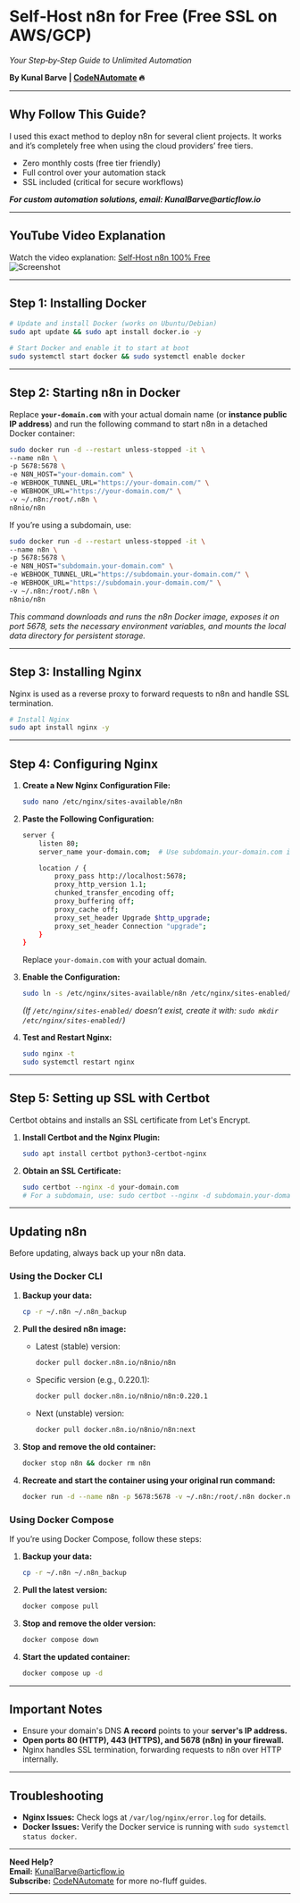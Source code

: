 # Self‑Host n8n for Free (Free SSL on AWS/GCP)  
*Your Step‑by‑Step Guide to Unlimited Automation*  


**By Kunal Barve | [CodeNAutomate](https://youtube.com/@CodeNAutomate) 🔥**  

---

## Why Follow This Guide?  
I used this exact method to deploy n8n for several client projects. It works and it’s completely free when using the cloud providers’ free tiers.  
- Zero monthly costs (free tier friendly)  
- Full control over your automation stack  
- SSL included (critical for secure workflows)  

**_For custom automation solutions, email: KunalBarve@articflow.io_**

---

## YouTube Video Explanation  
Watch the video explanation: [Self‑Host n8n 100% Free](https://www.youtube.com/watch?v=Temh_Ddxp24)  
![Screenshot](https://github.com/user-attachments/assets/908eaaf2-d66f-446e-8dd8-a3676da2bc89)

---

## Step 1: Installing Docker

```bash
# Update and install Docker (works on Ubuntu/Debian)
sudo apt update && sudo apt install docker.io -y

# Start Docker and enable it to start at boot
sudo systemctl start docker && sudo systemctl enable docker
```

---

## Step 2: Starting n8n in Docker

Replace **`your-domain.com`** with your actual domain name (or **instance public IP address**) and run the following command to start n8n in a detached Docker container:

```bash
sudo docker run -d --restart unless-stopped -it \
--name n8n \
-p 5678:5678 \
-e N8N_HOST="your-domain.com" \
-e WEBHOOK_TUNNEL_URL="https://your-domain.com/" \
-e WEBHOOK_URL="https://your-domain.com/" \
-v ~/.n8n:/root/.n8n \
n8nio/n8n
```

If you’re using a subdomain, use:

```bash
sudo docker run -d --restart unless-stopped -it \
--name n8n \
-p 5678:5678 \
-e N8N_HOST="subdomain.your-domain.com" \
-e WEBHOOK_TUNNEL_URL="https://subdomain.your-domain.com/" \
-e WEBHOOK_URL="https://subdomain.your-domain.com/" \
-v ~/.n8n:/root/.n8n \
n8nio/n8n
```

*This command downloads and runs the n8n Docker image, exposes it on port 5678, sets the necessary environment variables, and mounts the local data directory for persistent storage.*

---

## Step 3: Installing Nginx

Nginx is used as a reverse proxy to forward requests to n8n and handle SSL termination.

```bash
# Install Nginx
sudo apt install nginx -y
```

---

## Step 4: Configuring Nginx

1. **Create a New Nginx Configuration File:**

   ```bash
   sudo nano /etc/nginx/sites-available/n8n
   ```

2. **Paste the Following Configuration:**

   ```bash
   server {
       listen 80;
       server_name your-domain.com;  # Use subdomain.your-domain.com if using a subdomain

       location / {
           proxy_pass http://localhost:5678;
           proxy_http_version 1.1;
           chunked_transfer_encoding off;
           proxy_buffering off;
           proxy_cache off;
           proxy_set_header Upgrade $http_upgrade;
           proxy_set_header Connection "upgrade";
       }
   }
   ```

   Replace `your-domain.com` with your actual domain.

3. **Enable the Configuration:**

   ```bash
   sudo ln -s /etc/nginx/sites-available/n8n /etc/nginx/sites-enabled/
   ```

   *(If `/etc/nginx/sites-enabled/` doesn’t exist, create it with: `sudo mkdir /etc/nginx/sites-enabled/`)*

4. **Test and Restart Nginx:**

   ```bash
   sudo nginx -t
   sudo systemctl restart nginx
   ```

---

## Step 5: Setting up SSL with Certbot

Certbot obtains and installs an SSL certificate from Let's Encrypt.

1. **Install Certbot and the Nginx Plugin:**

   ```bash
   sudo apt install certbot python3-certbot-nginx
   ```

2. **Obtain an SSL Certificate:**

   ```bash
   sudo certbot --nginx -d your-domain.com
   # For a subdomain, use: sudo certbot --nginx -d subdomain.your-domain.com
   ```



---

## Updating n8n

Before updating, always back up your n8n data.

### Using the Docker CLI

1. **Backup your data:**

   ```bash
   cp -r ~/.n8n ~/.n8n_backup
   ```

2. **Pull the desired n8n image:**
   - Latest (stable) version:
     ```bash
     docker pull docker.n8n.io/n8nio/n8n
     ```
   - Specific version (e.g., 0.220.1):
     ```bash
     docker pull docker.n8n.io/n8nio/n8n:0.220.1
     ```
   - Next (unstable) version:
     ```bash
     docker pull docker.n8n.io/n8nio/n8n:next
     ```

3. **Stop and remove the old container:**

   ```bash
   docker stop n8n && docker rm n8n
   ```

4. **Recreate and start the container using your original run command:**

   ```bash
   docker run -d --name n8n -p 5678:5678 -v ~/.n8n:/root/.n8n docker.n8n.io/n8nio/n8n
   ```

### Using Docker Compose

If you’re using Docker Compose, follow these steps:

1. **Backup your data:**

   ```bash
   cp -r ~/.n8n ~/.n8n_backup
   ```

2. **Pull the latest version:**

   ```bash
   docker compose pull
   ```

3. **Stop and remove the older version:**

   ```bash
   docker compose down
   ```

4. **Start the updated container:**

   ```bash
   docker compose up -d
   ```

---

## Important Notes

- Ensure your domain's DNS **A record** points to your **server's IP address.**
- **Open ports 80 (HTTP), 443 (HTTPS), and 5678 (n8n) in your firewall.**
- Nginx handles SSL termination, forwarding requests to n8n over HTTP internally.

---

## Troubleshooting

- **Nginx Issues:** Check logs at `/var/log/nginx/error.log` for details.
- **Docker Issues:** Verify the Docker service is running with `sudo systemctl status docker`.

---

**Need Help?**  
**Email:** KunalBarve@articflow.io  
**Subscribe:** [CodeNAutomate](https://youtube.com/@CodeNAutomate) for more no-fluff guides.

---




